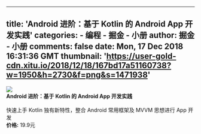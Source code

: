 
---
title: 'Android 进阶：基于 Kotlin 的 Android App 开发实践'
categories: 
    - 编程
    - 掘金 - 小册
author: 掘金 - 小册
comments: false
date: Mon, 17 Dec 2018 16:31:36 GMT
thumbnail: 'https://user-gold-cdn.xitu.io/2018/12/18/167bd17a51160738?w=1950&h=2730&f=png&s=1471938'
---

<div>   
<img src="https://user-gold-cdn.xitu.io/2018/12/18/167bd17a51160738?w=1950&h=2730&f=png&s=1471938" referrerpolicy="no-referrer"><br>
            <strong>Android 进阶：基于 Kotlin 的 Android App 开发实践</strong><br><br>
            快速上手 Kotlin 独有新特性，整合 Android 常用框架及 MVVM 思想进行 App 开发<br>
            <strong>价格:</strong> 19.9元
          
</div>
            